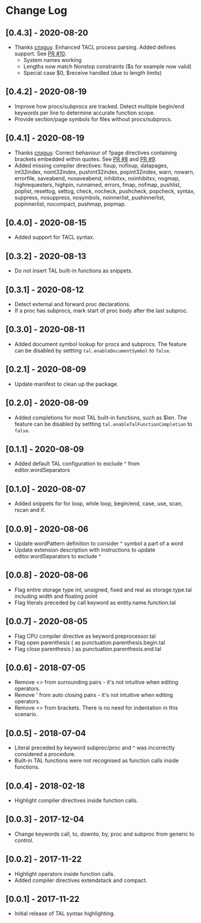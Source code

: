 # Change Log
## [0.4.3] - 2020-08-20
- Thanks [cnxguy](https://github.com/cnxguy). Enhanced TACL process parsing. Added defines support. See [PR #10](https://github.com/manoutoftime/vscode_tal/pull/10).
  - System names working
  - Lengths now match Nonstop constraints ($s for example now valid)
  - Special case $0, $receive handled (due to length limits)

## [0.4.2] - 2020-08-19
- Improve how procs/subprocs are tracked. Detect multiple begin/end keywords per line to determine accurate function scope.
- Provide section/page symbols for files without procs/subprocs.

## [0.4.1] - 2020-08-19
- Thanks [cnxguy](https://github.com/cnxguy). Correct behaviour of ?page directives containing brackets embedded within quotes. See [PR #8](https://github.com/manoutoftime/vscode_tal/pull/8) and [PR #9](https://github.com/manoutoftime/vscode_tal/pull/9).
- Added missing compiler directives: fixup, nofixup, datapages, int32index, noint32index, pushint32index, popint32index, warn, nowarn, errorfile, saveabend, nosaveabend, inhibitxx, noinhibitxx, nogmap, highrequesters, highpin, runnamed, errors, fmap, nofmap, pushlist, poplist, resettog, settog, check, nocheck, pushcheck, popcheck, syntax, suppress, nosuppress, nosymbols, noinnerlist, pushinnerlist, popinnerlist, nocompact, pushmap, popmap.

## [0.4.0] - 2020-08-15
- Added support for TACL syntax.

## [0.3.2] - 2020-08-13
- Do not insert TAL built-in functions as snippets.

## [0.3.1] - 2020-08-12
- Detect external and forward proc declarations.
- If a proc has subprocs, mark start of proc body after the last subproc.

## [0.3.0] - 2020-08-11
- Added document symbol lookup for procs and subprocs. The feature can be disabled by settting `tal.enableDocumentSymbol` to `false`.

## [0.2.1] - 2020-08-09
- Update manifest to clean up the package.

## [0.2.0] - 2020-08-09
- Added completions for most TAL built-in functions, such as $len. The feature can be disabled by settting `tal.enableTalFunctionCompletion` to `false`.

## [0.1.1] - 2020-08-09
- Added default TAL configuration to exclude ^ from editor.wordSeparators

## [0.1.0] - 2020-08-07
- Added snippets for for loop, while loop, begin/end, case, use, scan, rscan and if.

## [0.0.9] - 2020-08-06
- Update wordPattern definition to consider ^ symbol a part of a word
- Update extension description with instructions to update editor.wordSeparators to exclude ^

## [0.0.8] - 2020-08-06
- Flag entire storage type int, unsigned, fixed and real as storage.type.tal including width and floating point
- Flag literals preceded by call keyword as entity.name.function.tal

## [0.0.7] - 2020-08-05
- Flag CPU compiler directive as keyword.preprocessor.tal
- Flag open parenthesis ( as punctuation.parenthesis.begin.tal
- Flag close parenthesis ) as punctuation.parenthesis.end.tal

## [0.0.6] - 2018-07-05
- Remove <> from surrounding pairs - it's not intuitive when editing operators.
- Remove ' from auto closing pairs - it's not intuitive when editing operators.
- Remove <> from brackets. There is no need for indentation in this scenario.


## [0.0.5] - 2018-07-04
- Literal preceded by keyword subproc/proc and ^ was incorrectly considered a procedure.
- Built-in TAL functions were not recognised as function calls inside functions.

## [0.0.4] - 2018-02-18
- Highlight compiler directives inside function calls.

## [0.0.3] - 2017-12-04
- Change keywords call, to, downto, by, proc and subproc from generic to control.

## [0.0.2] - 2017-11-22
- Highlight operators inside function calls.
- Added compiler directives extendstack and compact.

## [0.0.1] - 2017-11-22
- Initial release of TAL syntax highlighting.
